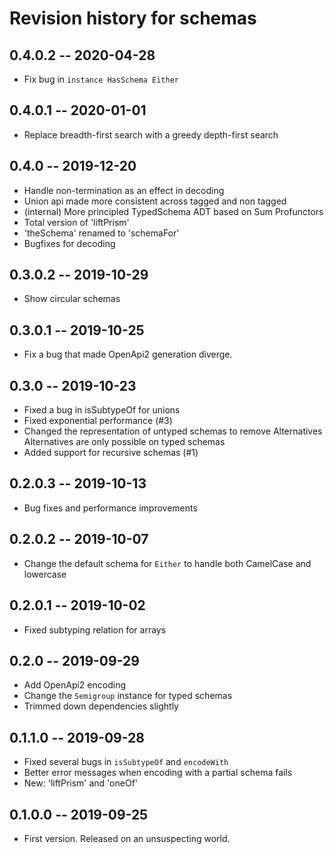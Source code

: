 # Revision history for schemas
## 0.4.0.2 -- 2020-04-28
* Fix bug in `instance HasSchema Either`

## 0.4.0.1 -- 2020-01-01
* Replace breadth-first search with a greedy depth-first search

## 0.4.0 -- 2019-12-20
* Handle non-termination as an effect in decoding
* Union api made more consistent across tagged and non tagged
* (internal) More principled TypedSchema ADT based on Sum Profunctors
* Total version of 'liftPrism'
* 'theSchema' renamed to 'schemaFor'
* Bugfixes for decoding

## 0.3.0.2 --  2019-10-29
* Show circular schemas

## 0.3.0.1 --  2019-10-25
* Fix a bug that made OpenApi2 generation diverge.

## 0.3.0 --  2019-10-23
* Fixed a bug in isSubtypeOf for unions
* Fixed exponential performance (#3)
* Changed the representation of untyped schemas to remove Alternatives
  Alternatives are only possible on typed schemas
* Added support for recursive schemas (#1)

## 0.2.0.3 --  2019-10-13
* Bug fixes and performance improvements

## 0.2.0.2 --  2019-10-07
* Change the default schema for `Either` to handle both CamelCase and lowercase

## 0.2.0.1 --  2019-10-02
* Fixed subtyping relation for arrays

## 0.2.0 --  2019-09-29
* Add OpenApi2 encoding
* Change the `Semigroup` instance for typed schemas
* Trimmed down dependencies slightly

## 0.1.1.0 --  2019-09-28
* Fixed several bugs in `isSubtypeOf` and `encodeWith`
* Better error messages when encoding with a partial schema fails
* New: 'liftPrism' and 'oneOf'

## 0.1.0.0 -- 2019-09-25

* First version. Released on an unsuspecting world.
